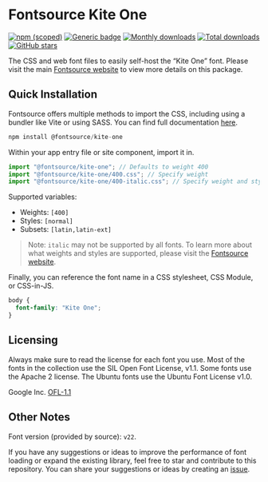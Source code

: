 # Fontsource Kite One

[![npm (scoped)](https://img.shields.io/npm/v/@fontsource/kite-one?color=brightgreen)](https://www.npmjs.com/package/@fontsource/kite-one) [![Generic badge](https://img.shields.io/badge/fontsource-passing-brightgreen)](https://github.com/fontsource/fontsource) [![Monthly downloads](https://badgen.net/npm/dm/@fontsource/kite-one)](https://github.com/fontsource/fontsource) [![Total downloads](https://badgen.net/npm/dt/@fontsource/kite-one)](https://github.com/fontsource/fontsource) [![GitHub stars](https://img.shields.io/github/stars/fontsource/fontsource.svg?style=social&label=Star)](https://github.com/fontsource/fontsource/stargazers)

The CSS and web font files to easily self-host the “Kite One” font. Please visit the main [Fontsource website](https://fontsource.org/fonts/kite-one) to view more details on this package.

## Quick Installation

Fontsource offers multiple methods to import the CSS, including using a bundler like Vite or using SASS. You can find full documentation [here](https://fontsource.org/docs/getting-started/introduction).

```javascript
npm install @fontsource/kite-one
```

Within your app entry file or site component, import it in.

```javascript
import "@fontsource/kite-one"; // Defaults to weight 400
import "@fontsource/kite-one/400.css"; // Specify weight
import "@fontsource/kite-one/400-italic.css"; // Specify weight and style
```

Supported variables:
- Weights: `[400]`
- Styles: `[normal]`
- Subsets: `[latin,latin-ext]`

> Note: `italic` may not be supported by all fonts. To learn more about what weights and styles are supported, please visit the [Fontsource website](https://fontsource.org/fonts/kite-one).

Finally, you can reference the font name in a CSS stylesheet, CSS Module, or CSS-in-JS.

```css
body {
  font-family: "Kite One";
}
```

## Licensing
Always make sure to read the license for each font you use. Most of the fonts in the collection use the SIL Open Font License, v1.1. Some fonts use the Apache 2 license. The Ubuntu fonts use the Ubuntu Font License v1.0.

Google Inc.
[OFL-1.1](http://scripts.sil.org/OFL)

## Other Notes
Font version (provided by source): `v22`.

If you have any suggestions or ideas to improve the performance of font loading or expand the existing library, feel free to star and contribute to this repository. You can share your suggestions or ideas by creating an [issue](https://github.com/fontsource/fontsource/issues).